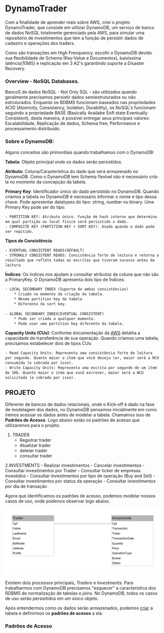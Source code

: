 # DynamoTrader


Com a finalidade de aprender mais sobre AWS, criei o projeto DynamoTrader, que consiste em utilizar DynamoDB, um serviço de banco de dados NoSQL totalmente gerenciado pela AWS, para simular uma repositório de investimentos que tem a função de persistir dados de cadastro e operações dos traders.

Como são transações em High Frenquency, escolhi o DynamoDB devido sua flexibilidade de Schema (Key-Value e Documentos), baixissíma latência(10MS) e replicação em 3 AZ's garantindo suporte a Disaster Recovery. 

### Overview - NoSQL Databases.

BancoS de dados NoSQL - Not Only SQL - são utilizados quando geralmente precisamos persistir dados semiestruturados ou não estruturados. Enquanto os RDBMS funcionam baseados nas propriedades ACID (Atomicity, Consistency, Isolation, Durability), os NoSQL's funcionam seguindo a propriedade BASE (Basically Availabe Soft state Eventually Consistent), desta maneira, é possível entregar seus principais valores: Escalabilidade, Replicação de dados, Schema free, Performance e processamento distribuído.


### Sobre o DynamoDB:

Alguns conceitos são primordiais quando trabalhamos com o DynamoDB:

**Tabela**: Objeto principal onde os dados serão persistidos.

**Atributo**: Coluna/Carasterística do dado que será armazenado no DynamoDB. Como o DynamoDB tem Schema flexível não é necessário criá-la no momento da concepção da tabela. 

**Primary Key**: Identificador único do dado persistido no DynamoDB. Quando criamos a tabela no DynamoDB é necessário informar o nome e tipo dessa chave. Pode apresentar datatypes do tipo: string, number ou binary. Uma Primary Key pode ser do tipo:

	- PARTITION KEY: Atributo único. Função de hash interno que determina em qual partição ou local físico será persistido o dado.
	- COMPOSITE KEY (PARTITION KEY + SORT KEY): Usado quando o dado pode ser repitido.

**Tipos de Consistência**:

   	- EVENTUAL CONSISTENT READS(DEFAULT)
   	- STRONGLY CONSISTENT READS: Consistência forte de leitura e retorna o resultado que reflete todas as escritas que tiveram sucesso antes da leitura

**Índices**: Os índices nos ajudam a consultar atributos da coluna que não são a PrimaryKey. O DynamoDB apresenta dois tipo de Índices:

	- LOCAL SECONDARY INDEX (Suporte de ambas consistências)
		* Criado no momento da criação da tabela.
		* Mesma partition key da tabela
		* Diferente da sort key.

	- GLOBAL SECONDARY INDEX(EVENTUAL CONSISTENT)
		* Pode ser criado a qualquer momento.
		* Pode usar uma partition key diferente da tabela.

**Capacity Units (CUs)**: Conforme documentação da [AWS](https://docs.aws.amazon.com/amazondynamodb/latest/developerguide/HowItWorks.ReadWriteCapacityMode.html) detalha a capacidade de transferência de sua operação. Quando criamos uma tabela, precisamos estabelecer dois de tipos CUs: 

	- Read Capacity Units: Representa uma consistência forte de leitura por segundo. Quanto maior o item que você deseja ler, maior será a RCU consumida (e cobrada por isso).
	- Write Capacity Units: Representa uma escrita por segundo de um item de 1Kb. Quanto maior o item que você escrever, maior será a WCU solicitada (e cobrada por isso).


## PROJETO

Diferente de bancos de dados relacionais, onde o Kick-off é dado na fase de modelagem dos dados, no DynamoDB pensamos inicialmente em como iremos acessar os dados antes de modelar a tabela. Chamamos isso de **Padrões de Acesso**. Logo abaixo estão os padrões de acesso que utilizaremos para o projeto.

1. TRADER
	- Registrar trader
	- Atualizar trader
	- deletar trader
	- consultar trader

2.INVESTMENTS
	- Realizar investimentos
	- Cancelar investimentos
	- Consultar investimentos por Trader
	- Consultar ticker de empresas investidos
	- Consultar investimentos por tipo de operação (Buy and Sell)
	- Consultar investimentos por status da operação
	- Consultar investimentos por dia de transação

Agora que identificamos os padrões de acesso, podemos modelar nossos casos de uso, onde podemos observar logo abaixo.

![ERD_dynamo](https://github.com/levisouuza/DynamoTrader/blob/master/images/ERD_dynamoDB.png)

Existem dois processos principais, *Traders* e *Investments*. Para trabalharmos com DynamoDB precisamos "esquecer" a característica dos RDBMS de normalização de tabelas e joins. No DynamoDB, todos os casos de uso serão persisitidos em um único objeto.

Após entendermos como os dados serão armazenados, podemos [criar](https://github.com/levisouuza/DynamoTrader/blob/master/Definition/CreateTable.py) a tabela e definirmos os **padrões de acesso** a ela.

### Padrões de Acesso





